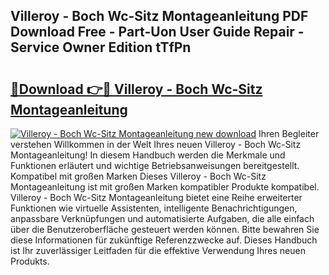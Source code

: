 ## Villeroy - Boch Wc-Sitz Montageanleitung PDF Download Free - Part-Uon User Guide Repair - Service Owner Edition tTfPn

# <h2><a href="http://df6yij.blite.top/?on=Villeroy+-+Boch+Wc-Sitz+Montageanleitung">🔗Download 👉🔴 Villeroy - Boch Wc-Sitz Montageanleitung</a></h2>

[![Villeroy - Boch Wc-Sitz Montageanleitung new download](https://i.imgur.com/lujVjoI.png)](http://df6yij.blite.top/?on=Villeroy+-+Boch+Wc-Sitz+Montageanleitung)
Ihren Begleiter verstehen Willkommen in der Welt Ihres neuen Villeroy - Boch Wc-Sitz Montageanleitung! In diesem Handbuch werden die Merkmale und Funktionen erläutert und wichtige Betriebsanweisungen bereitgestellt. Kompatibel mit großen Marken Dieses Villeroy - Boch Wc-Sitz Montageanleitung ist mit großen Marken kompatibler Produkte kompatibel. Villeroy - Boch Wc-Sitz Montageanleitung bietet eine Reihe erweiterter Funktionen wie virtuelle Assistenten, intelligente Benachrichtigungen, anpassbare Verknüpfungen und automatisierte Aufgaben, die alle einfach über die Benutzeroberfläche gesteuert werden können. Bitte bewahren Sie diese Informationen für zukünftige Referenzzwecke auf. Dieses Handbuch ist Ihr zuverlässiger Leitfaden für die effektive Verwendung Ihres neuen Produkts.
